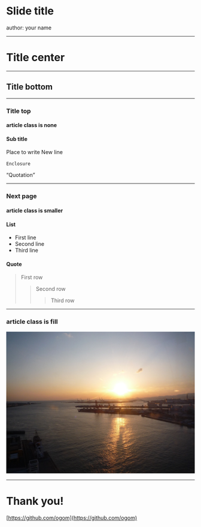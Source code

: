 Slide title
===========

author: your name

---

Title center
============

---

Title bottom
------------

---

### Title top
#### article class is none

#### Sub title

Place to write
New line

    Enclosure

<q>Quotation</q>

___

### Next page
#### article class is smaller

#### List
* First line
* Second line
* Third  line

#### Quote
> First row
>> Second row
>>> Third row

***

### article class is fill

<img src='images/sky.jpg'>

---

Thank you!
==========

[https://github.com/ogom](https://github.com/ogom)
